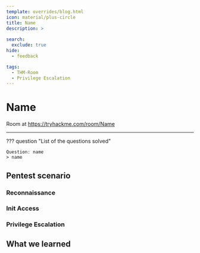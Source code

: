 ```yaml
---
template: overrides/blog.html
icon: material/plus-circle
title: Name
description: >
  
search:
  exclude: true
hide:
  - feedback

tags:
  - THM-Room 
  - Privilege Escalation
---
```


# __Name__

Room at https://tryhackme.com/room/Name

---

??? question "List of the questions solved"

    Question: name
    > name

## __Pentest scenario__

### __Reconnaissance__

### __Init Access__


### __Privilege Escalation__


## __What we learned__
